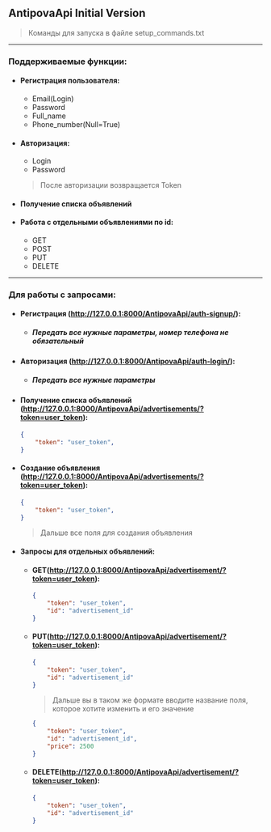 ## AntipovaApi Initial Version
> Команды для запуска в файле setup_commands.txt
___

### Поддерживаемые функции:
* #### Регистрация пользователя:
    * Email(Login)
    * Password
    * Full_name
    * Phone_number(Null=True)
* #### Авторизация:
    * Login
    * Password

    > После авторизации возвращается Token

* #### Получение списка объявлений

* #### Работа с отдельными объявлениями по id:
    * GET
    * POST
    * PUT
    * DELETE
_______

### Для работы с запросами:
* #### Регистрация (http://127.0.0.1:8000/AntipovaApi/auth-signup/):
    * ##### Передать все нужные параметры, номер телефона не обязательный
* #### Авторизация (http://127.0.0.1:8000/AntipovaApi/auth-login/):
    * ##### Передать все нужные параметры
* #### Получение списка объявлений (http://127.0.0.1:8000/AntipovaApi/advertisements/?token=user_token):
    ```json
    {
        "token": "user_token",
    }
    ```
* #### Создание объявления (http://127.0.0.1:8000/AntipovaApi/advertisements/?token=user_token):
    ```json
    {
        "token": "user_token",
    }
    ```
    > Дальше все поля для создания объявления
* #### Запросы для отдельных объявлений:
    * #### GET(http://127.0.0.1:8000/AntipovaApi/advertisement/?token=user_token):
        ```json
        {
            "token": "user_token",
            "id": "advertisement_id"
        }
        ```
    * #### PUT(http://127.0.0.1:8000/AntipovaApi/advertisement/?token=user_token):
        ```json
        {
            "token": "user_token",
            "id": "advertisement_id"
        }
        ```
        > Дальше вы в таком же формате вводите название поля, которое хотите изменить и его значение
        ```json
        {
            "token": "user_token",
            "id": "advertisement_id",
            "price": 2500
        }
        ```
    * #### DELETE(http://127.0.0.1:8000/AntipovaApi/advertisement/?token=user_token):
        ```json
        {
            "token": "user_token",
            "id": "advertisement_id"
        }
        ```




